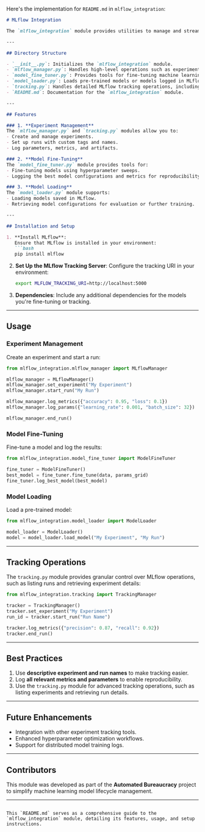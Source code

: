 Here's the implementation for `README.md` in `mlflow_integration`:

```markdown
# MLflow Integration

The `mlflow_integration` module provides utilities to manage and streamline machine learning experiment tracking, model fine-tuning, and artifact management using **MLflow**. It enables seamless integration with the MLflow Tracking Server and provides a set of tools for efficient model lifecycle management.

---

## Directory Structure

- `__init__.py`: Initializes the `mlflow_integration` module.
- `mlflow_manager.py`: Handles high-level operations such as experiment creation, run management, and artifact logging.
- `model_fine_tuner.py`: Provides tools for fine-tuning machine learning models and logging results.
- `model_loader.py`: Loads pre-trained models or models logged in MLflow for inference or retraining.
- `tracking.py`: Handles detailed MLflow tracking operations, including experiment creation, run management, and logging metrics, parameters, and artifacts.
- `README.md`: Documentation for the `mlflow_integration` module.

---

## Features

### 1. **Experiment Management**
The `mlflow_manager.py` and `tracking.py` modules allow you to:
- Create and manage experiments.
- Set up runs with custom tags and names.
- Log parameters, metrics, and artifacts.

### 2. **Model Fine-Tuning**
The `model_fine_tuner.py` module provides tools for:
- Fine-tuning models using hyperparameter sweeps.
- Logging the best model configurations and metrics for reproducibility.

### 3. **Model Loading**
The `model_loader.py` module supports:
- Loading models saved in MLflow.
- Retrieving model configurations for evaluation or further training.

---

## Installation and Setup

1. **Install MLflow**:
   Ensure that MLflow is installed in your environment:
   ```bash
   pip install mlflow
   ```

2. **Set Up the MLflow Tracking Server**:
   Configure the tracking URI in your environment:
   ```bash
   export MLFLOW_TRACKING_URI=http://localhost:5000
   ```

3. **Dependencies**:
   Include any additional dependencies for the models you're fine-tuning or tracking.

---

## Usage

### Experiment Management
Create an experiment and start a run:
```python
from mlflow_integration.mlflow_manager import MLflowManager

mlflow_manager = MLflowManager()
mlflow_manager.set_experiment("My Experiment")
mlflow_manager.start_run("My Run")

mlflow_manager.log_metrics({"accuracy": 0.95, "loss": 0.1})
mlflow_manager.log_params({"learning_rate": 0.001, "batch_size": 32})

mlflow_manager.end_run()
```

### Model Fine-Tuning
Fine-tune a model and log the results:
```python
from mlflow_integration.model_fine_tuner import ModelFineTuner

fine_tuner = ModelFineTuner()
best_model = fine_tuner.fine_tune(data, params_grid)
fine_tuner.log_best_model(best_model)
```

### Model Loading
Load a pre-trained model:
```python
from mlflow_integration.model_loader import ModelLoader

model_loader = ModelLoader()
model = model_loader.load_model("My Experiment", "My Run")
```

---

## Tracking Operations
The `tracking.py` module provides granular control over MLflow operations, such as listing runs and retrieving experiment details:
```python
from mlflow_integration.tracking import TrackingManager

tracker = TrackingManager()
tracker.set_experiment("My Experiment")
run_id = tracker.start_run("Run Name")

tracker.log_metrics({"precision": 0.87, "recall": 0.92})
tracker.end_run()
```

---

## Best Practices

1. Use **descriptive experiment and run names** to make tracking easier.
2. Log **all relevant metrics and parameters** to enable reproducibility.
3. Use the `tracking.py` module for advanced tracking operations, such as listing experiments and retrieving run details.

---

## Future Enhancements

- Integration with other experiment tracking tools.
- Enhanced hyperparameter optimization workflows.
- Support for distributed model training logs.

---

## Contributors
This module was developed as part of the **Automated Bureaucracy** project to simplify machine learning model lifecycle management.

---
```

This `README.md` serves as a comprehensive guide to the `mlflow_integration` module, detailing its features, usage, and setup instructions.